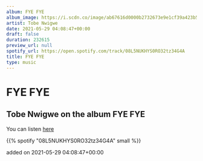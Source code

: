 ```yaml
---
album: FYE FYE
album_image: https://i.scdn.co/image/ab67616d0000b2732673e9e1cf39a423b51bd4ae
artist: Tobe Nwigwe
date: 2021-05-29 04:08:47+00:00
draft: false
duration: 232615
preview_url: null
spotify_url: https://open.spotify.com/track/08L5NUKHYS0RO32tz34G4A
title: FYE FYE
type: music
---
```



# FYE FYE

## Tobe Nwigwe on the album FYE FYE

You can listen [here](https://open.spotify.com/track/08L5NUKHYS0RO32tz34G4A)

{{% spotify "08L5NUKHYS0RO32tz34G4A" small %}}

added on 2021-05-29 04:08:47+00:00